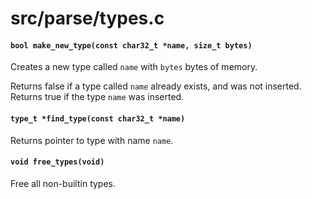 # src/parse/types.c

#### `bool make_new_type(const char32_t *name, size_t bytes)`
Creates a new type called `name` with `bytes` bytes of memory.

Returns false if a type called `name` already exists, and was not inserted.
Returns true if the type `name` was inserted.

#### `type_t *find_type(const char32_t *name)`
Returns pointer to type with name `name`.

#### `void free_types(void)`
Free all non-builtin types.

